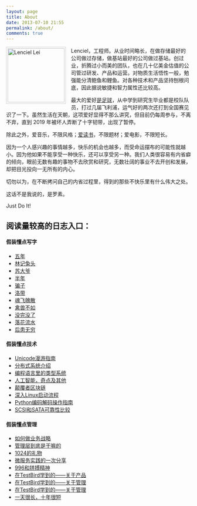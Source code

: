 ```yaml
---
layout: page
title: About
date: 2013-07-10 21:55
permalink: /about/
comments: true
---
```


<img class="pad" style="border: 1px solid #cccccc; padding: 3px; margin-right: 1em;" title="Lenciel Li" src="{{ site.static_base }}/downloads/images/wu_kong.jpg" alt="Lenciel Lei" width="155" height="147" align="left" />
Lenciel，工程师。从业时间略长，在做存储最好的公司做过存储，做基站最好的公司做过基站。创过业，折腾过小而美的团队，也在几十亿美金估值的公司管过研发、产品和运营。对物质生活悟性一般，勉强能分清鲍鱼和鲤鱼。对各种技术和产品坚持刨根问底，因此据说敏捷和智力属性还比较高。

最大的爱好[是足球](/2017/05/back-to-zju-2/)，从中学到研究生毕业都是校队队员，打过几届飞利浦，运气好的两次还打到全国赛见识了一下。虽然生活在天朝，这项爱好显得不那么讲究，但目前仍每周参与，不离不弃，直到 2019 年被坏人弄断了十字韧带，出现了暂停。

除此之外，爱音乐，不限风格；[爱读书](/docs/reading-list/)，不限题材；爱电影，不限短长。

因为一个人感兴趣的事情越多，快乐的机会也越多，而受命运摆布的可能性就越小。因为他如果不能享受一种快乐，还可以享受另一种。我们人类很容易有内省癖的倾向，眼前无数有趣的事物不去欣赏和研究，无数壮阔的事业不去开创和发展，却把目光投向一无所有的内心。

切勿以为，在不断拷问自己的内省过程里，得到的那些不快乐里有什么伟大之处。

这话不是我说的，是罗素。

Just Do It!

## 阅读量较高的日志入口：

#### **假装懂点写字**

*   <a href="https://lenciel.com/2020/03/five-years/" target="_blank">五年</a>
*   <a href="https://lenciel.com/2019/11/hello-hello/" target="_blank">林记兔头</a>
*   <a href="https://lenciel.com/2017/03/tale-of-an-old-man/" target="_blank">苏大爷</a>
*   [半年][3]
*   [骗子][4]
*   [洛带][5]
*   [魂飞魄散][6]
*   [禽兽不如][7]
*   <a href="https://lenciel.com/2009/08/the-rain-stopped/" target="_blank">没完没了</a>
*   <a href="https://lenciel.com/2008/05/forget-everything/" target="_blank">落花流水</a>
*   <a href="https://lenciel.com/2008/07/write-no-letter/" target="_blank">后患无穷</a>

#### **假装懂点技术**

*   <a title="Unicode漫游指南" href="https://lenciel.com/docs/unicode-complete/" target="_blank">Unicode漫游指南</a>
*   <a title="分布式系统介绍" href="https://lenciel.com/2018/04/distributed-system-introduction/" target="_blank">分布式系统介绍</a>
*   <a href="https://lenciel.com/2016/09/types-in-programming-languages/" target="_blank">编程语言里的类型系统</a>
*   <a href="https://lenciel.com/2016/03/alphago-and-ai/" target="_blank">人工智能，奇点及其他</a>
*   <a href="https://lenciel.com/2018/01/blockchain-myth/" target="_blank">颠覆者区块链</a>
*   [深入Linux启动流程][8]
*   <a href="https://lenciel.com/docs/unicode-in-python/" target="_blank">Python编码解码操作指南</a>
*   <a href="https://lenciel.com/docs/scsi-sata-reliability" target="_blank">SCSI和SATA可靠性比较</a>

#### **假装懂点管理**

*   <a href="https://lenciel.com/2020/03/how-to-write-business-strategy/" target="_blank">如何做业务战略</a>
*   <a href="https://lenciel.com/2020/03/what-do-you-do-as-an-executive/" target="_blank">管理层到底是干嘛的</a>
*   <a href="https://lenciel.com/2019/10/how-to-treat-your-30-years-career-as-a-product/" target="_blank">1024的礼物</a>
*   <a href="https://lenciel.com/2016/05/but-does-it-float/" target="_blank">微服务实践的一次分享</a>
*   <a href="https://lenciel.com/2019/04/a-talk-about-996/">996和拼搏精神</a>
*   <a href="https://lenciel.com/2016/10/product-things-i-learned-at-testbird/" target="_blank">在TestBird学到的——关于产品</a>
*   <a href="https://lenciel.com/2016/10/management-things-i-learned-at-testbird/" target="_blank">在TestBird学到的——关于管理</a>
*   <a href="https://lenciel.com/2017/03/msa-in-practice/" target="_blank">在TestBird学到的——关于管理</a>
*   <a href="https://lenciel.com/2016/05/but-does-it-float/" target="_blank">一天很长，十年很短</a>

 [1]: http://www.flickr.com/photos/lenciel/6465436339/
 [2]: http://weibo.com/lenciel
 [3]: https://lenciel.com/2010/03/half-a-year/
 [4]: https://lenciel.com/2008/10/the-cheator/
 [5]: https://lenciel.com/2010/05/luo-dai-tour/
 [6]: https://lenciel.com/2008/10/memo-of-the-old-man/
 [7]: https://lenciel.com/2008/06/weng-an/
 [8]: https://lenciel.com/docs/dive-into-linux-boot/
